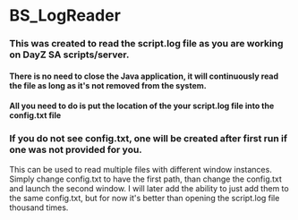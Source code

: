 # BS_LogReader

### This was created to read the script.log file as you are working on DayZ SA scripts/server.
#### There is no need to close the Java application, it will continuously read the file as long as it's not removed from the system.
#### All you need to do is put the location of the your script.log file into the config.txt file
### If you do not see config.txt, one will be created after first run if one was not provided for you.

This can be used to read multiple files with different window instances. Simply change config.txt to have the first path, than change the config.txt and launch the second window. I will later add the ability to just add them to the same config.txt, but for now it's better than opening the script.log file thousand times.
